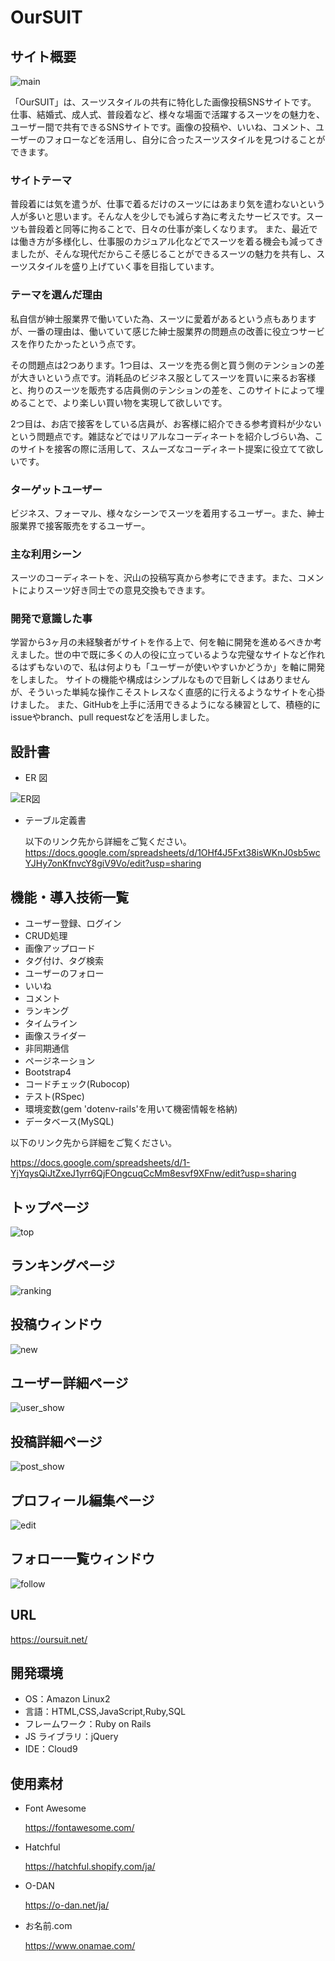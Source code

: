 # OurSUIT

## サイト概要
![main](https://user-images.githubusercontent.com/78584031/119243710-54670380-bba4-11eb-8151-4a34cf1c9405.png)

「OurSUIT」は、スーツスタイルの共有に特化した画像投稿SNSサイトです。
仕事、結婚式、成人式、普段着など、様々な場面で活躍するスーツをの魅力を、ユーザー間で共有できるSNSサイトです。画像の投稿や、いいね、コメント、ユーザーのフォローなどを活用し、自分に合ったスーツスタイルを見つけることができます。

### サイトテーマ

普段着には気を遣うが、仕事で着るだけのスーツにはあまり気を遣わないという人が多いと思います。そんな人を少しでも減らす為に考えたサービスです。スーツも普段着と同等に拘ることで、日々の仕事が楽しくなります。
また、最近では働き方が多様化し、仕事服のカジュアル化などでスーツを着る機会も減ってきましたが、そんな現代だからこそ感じることができるスーツの魅力を共有し、スーツスタイルを盛り上げていく事を目指しています。

### テーマを選んだ理由

私自信が紳士服業界で働いていた為、スーツに愛着があるという点もありますが、一番の理由は、働いていて感じた紳士服業界の問題点の改善に役立つサービスを作りたかったという点です。

その問題点は2つあります。1つ目は、スーツを売る側と買う側のテンションの差が大きいという点です。消耗品のビジネス服としてスーツを買いに来るお客様と、拘りのスーツを販売する店員側のテンションの差を、このサイトによって埋めることで、より楽しい買い物を実現して欲しいです。

2つ目は、お店で接客をしている店員が、お客様に紹介できる参考資料が少ないという問題点です。雑誌などではリアルなコーディネートを紹介しづらい為、このサイトを接客の際に活用して、スムーズなコーディネート提案に役立てて欲しいです。

### ターゲットユーザー

ビジネス、フォーマル、様々なシーンでスーツを着用するユーザー。また、紳士服業界で接客販売をするユーザー。

### 主な利用シーン

スーツのコーディネートを、沢山の投稿写真から参考にできます。また、コメントによりスーツ好き同士での意見交換もできます。

### 開発で意識した事

学習から3ヶ月の未経験者がサイトを作る上で、何を軸に開発を進めるべきか考えました。世の中で既に多くの人の役に立っているような完璧なサイトなど作れるはずもないので、私は何よりも「ユーザーが使いやすいかどうか」を軸に開発をしました。
サイトの機能や構成はシンプルなもので目新しくはありませんが、そういった単純な操作こそストレスなく直感的に行えるようなサイトを心掛けました。
また、GitHubを上手に活用できるようになる練習として、積極的にissueやbranch、pull requestなどを活用しました。

## 設計書

- ER 図

![ER図](https://user-images.githubusercontent.com/78584031/119248039-568f8900-bbc9-11eb-8607-0b16773a0a4c.png)

- テーブル定義書

  以下のリンク先から詳細をご覧ください。
  https://docs.google.com/spreadsheets/d/1OHf4J5Fxt38isWKnJ0sb5wcYJHy7onKfnvcY8giV9Vo/edit?usp=sharing

## 機能・導入技術一覧

- ユーザー登録、ログイン
- CRUD処理
- 画像アップロード
- タグ付け、タグ検索
- ユーザーのフォロー
- いいね
- コメント
- ランキング
- タイムライン
- 画像スライダー
- 非同期通信
- ページネーション
- Bootstrap4
- コードチェック(Rubocop)
- テスト(RSpec)
- 環境変数(gem 'dotenv-rails'を用いて機密情報を格納)
- データベース(MySQL)

以下のリンク先から詳細をご覧ください。
  
https://docs.google.com/spreadsheets/d/1-YjYqysQiJtZxeJ1yrr6QjFOngcuqCcMm8esvf9XFnw/edit?usp=sharing

## トップページ
![top](https://user-images.githubusercontent.com/78584031/119248384-c0a92d80-bbcb-11eb-94c2-77f3064a07fa.png)

## ランキングページ
![ranking](https://user-images.githubusercontent.com/78584031/119248415-f8b07080-bbcb-11eb-97aa-ac5286a96df0.png)

## 投稿ウィンドウ
![new](https://user-images.githubusercontent.com/78584031/119248456-331a0d80-bbcc-11eb-90e4-7761e1bf04e9.png)

## ユーザー詳細ページ
![user_show](https://user-images.githubusercontent.com/78584031/119248474-58a71700-bbcc-11eb-8783-9e744b97caae.png)

## 投稿詳細ページ
![post_show](https://user-images.githubusercontent.com/78584031/119248488-72485e80-bbcc-11eb-944f-f24b6420a282.png)

## プロフィール編集ページ
![edit](https://user-images.githubusercontent.com/78584031/119248510-9310b400-bbcc-11eb-93ee-486a4cdcf54f.png)

## フォロー一覧ウィンドウ
![follow](https://user-images.githubusercontent.com/78584031/119248527-af145580-bbcc-11eb-9c38-401de759af07.png)

## URL

https://oursuit.net/

## 開発環境

- OS：Amazon Linux2
- 言語：HTML,CSS,JavaScript,Ruby,SQL
- フレームワーク：Ruby on Rails
- JS ライブラリ：jQuery
- IDE：Cloud9

## 使用素材

- Font Awesome

  https://fontawesome.com/

- Hatchful

  https://hatchful.shopify.com/ja/

- O-DAN

  https://o-dan.net/ja/

- お名前.com

  https://www.onamae.com/
